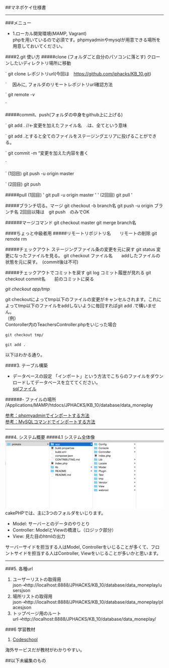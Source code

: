 ##マネポケイ仕様書
***
###メニュー

 
- 1.ローカル開発環境(MAMP, Vagrant)  
phpを用いているので必須です。phpmyadminやmysqlが用意できる場所を用意しておいてください。



####2.git 使い方
#####clone (フォルダごと自分のパソコンに落とす)
クローンしたいディレクトリ場所に移動

`
git clone レポジトリurl(今回は　https://github.com/jphacks/KB_10.git)

`
　因みに,
フォルダのリモートレポジトリurl確認方法　

`
git remote -v

`

#####commit、push(フォルダの中身をgithub上に上げる)

`
git add .  //←変更を加えたファイル名　.は、全てという意味

`
git add .とすると全てのファイルをステージングエリアに投げることができる。

`
git commit -m “変更を加えた内容を書く

`

`
(1回目)
git push -u origin master

`
(2回目)
git push

#####pull 
(1回目)
'
git pull -u origin master
'
'
(2回目)
git pull
'

#####ブランチ切る。マージ
git checkout -b branch名
git push -u origin ブランチ名
2回目以降は　git push　のみでOK

######マージコマンド
git checkout master
git merge branch名



####ちょっと中級者用
#####リモートリポジトリ名　　リモートの削除
git remote rm 

#####チェックアウト
ステージングファイル条の変更を元に戻す
git status   変更になったファイルを見る。
git checkout ファイル名　　addしたファイルの状態を元に戻す。　(commit後は不可)

#####チェックアウトでコミットを戻す
git log  コミット履歴が見れる
git checkout commit名　　前のコミットに戻る






 _git checkout app/tmp_

git checkoutによってtmp以下のファイルの変更がキャンセルされます。これによってtmp以下のファイルをaddしないように毎回すればgit add .で構いません。  
（例）  
Contoroller内のTeachersController.phpをいじった場合  

`
git checkout tmp/ 
`

`
git add .
`

以下はわかる通り。


####3. テーブル構築
- データベースの設定
「インポート」という方法でこちらのファイルをダウンロードしてデータベースを立ててください。   
[sqlファイル](requirements.sql) 

######- ファイルの場所
/Applications/MAMP/htdocs/JPHACKS/KB_10/database/data_moneplay

[参考：phpmyadminでインポートする方法](http://www.dbonline.jp/phpmyadmin/export-import/index3.html)  
[参考：MySQLコマンドでインポートする方法](http://qiita.com/rato303/items/2e614f23e5feee150ffc)

***

###4. システム概要
####4.1 システム全体像
![files](README/files.png)
cakePHPでは、主に3つのフォルダをいじります。

- Model: サーバーとのデータのやりとり
- Controller: ModelとViewの橋渡し（ロジック部分）
- View: 見た目のhtmlの出力

サーバーサイドを担当する人はModel, Controllerをいじることが多くて、フロントサイドを担当する人はController, Viewをいじることが多いかと思います。



***

###5. 各種url
1. ユーザーリストの取得用json⇢http://localhost:8888/JPHACKS/KB_10/database/data_moneplay/usersjson
2. 場所リストの取得用json⇢http://localhost:8888/JPHACKS/KB_10/database/data_moneplay/placesjson
3. トップページ用のルートurl⇢http://localhost:8888/JPHACKS/KB_10/database/data_moneplay/




###6 学習教材
1. [Codeschool](https://www.codeschool.com/)

海外サービスだが教材がわかりやすい。

##以下未編集のもの


